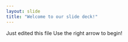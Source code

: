 ```yaml
---
layout: slide
title: "Welcome to our slide deck!"
---
```

Just edited this file
Use the right arrow to begin!

